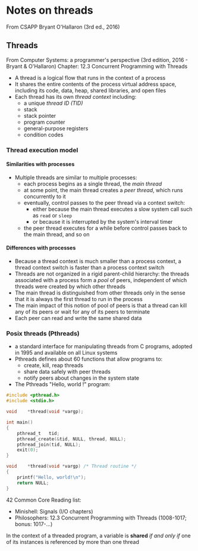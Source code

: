 # Notes on threads
From CSAPP Bryant O'Hallaron (3rd ed., 2016)

## Threads
From Computer Systems: a programmer's perspective (3rd edition, 2016 - Bryant & O'Hallaron)
Chapter: 12.3 Concurrent Programming with Threads

- A thread is a logical flow that runs in the context of a process
- It shares the entire contents of the process virtual address space, including its code, data, heap, shared libraries, and open files
- Each thread has its own *thread context* including:
	- a unique *thread ID (TID)*
	- stack
	- stack pointer
	- program counter
	- general-purpose registers
	- condition codes

### Thread execution model
#### Similarities with processes
- Multiple threads are similar to multiple processes:
	- each process begins as a single thread, the *main thread*
	- at some point, the main thread creates a *peer thread*, which runs concurrently to it
	- eventually, control passes to the peer thread via a context switch:
		- either because the main thread executes a slow system call such as `read` or `sleep`
		- or because it is interrupted by the system's interval timer
	- the peer thread executes for a while before control passes back to the main thread, and so on

#### Differences with processes
- Because a thread context is much smaller than a process context, a thread context switch is faster than a process context switch
- Threads are not organized in a rigid parent-child hierarchy: the threads associated with a process form a *pool* of peers, independent of which threads were created by which other threads
- The main thread is distinguished from other threads only in the sense that it is always the first thread to run in the process
- The main impact of this notion of pool of peers is that a thread can kill any of its peers or wait for any of its peers to terminate
- Each peer can read and write the same shared data

### Posix threads (Pthreads)
- a standard interface for manipulating threads from C programs, adopted in 1995 and available on all Linux systems
- Pthreads defines about 60 functions that allow programs to:
	- create, kill, reap threads
	- share data safely with peer threads
	- notify peers about changes in the system state
- The Pthreads "Hello, world !" program:
```c
#include <pthread.h>
#include <stdio.h>

void	*thread(void *vargp);

int	main()
{
	pthread_t	tid;
	pthread_create(&tid, NULL, thread, NULL);
	pthread_join(tid, NULL);
	exit(0);
}

void	*thread(void *vargp) /* Thread routine */
{
	printf("Hello, world!\n");
	return NULL;
}

```

42 Common Core Reading list:
- Minishell: Signals (I/O chapters)
- Philosophers: 12.3 Concurrent Programming with Threads (1008-1017; bonus: 1017-...)

In the context of a threaded program, a variable is **shared** *if and only if* one of its instances is referenced by more than one thread

